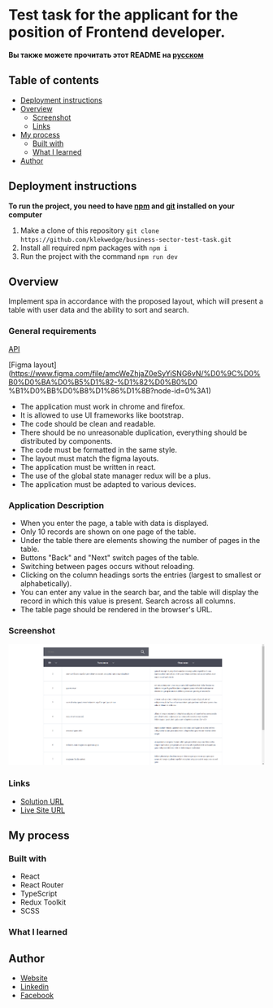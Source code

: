 # Test task for the applicant for the position of Frontend developer.

**Вы также можете прочитать этот README на [русском](https://github.com/klekwedge/business-sector-test-task/blob/main/README.md)**

## Table of contents

- [Deployment instructions](#deployment-instructions)
- [Overview](#overview)
  - [Screenshot](#screenshot)
  - [Links](#links)
- [My process](#my-process)
  - [Built with](#built-with)
  - [What I learned](#what-i-learned)
- [Author](#author)

## Deployment instructions

**To run the project, you need to have [npm](https://nodejs.org/en/) and [git](https://git-scm.com/downloads) installed on your computer**

1. Make a clone of this repository ```git clone https://github.com/klekwedge/business-sector-test-task.git```
2. Install all required npm packages with ```npm i```
3. Run the project with the command ```npm run dev```

## Overview

Implement spa in accordance with the proposed layout, which will present a table with user data and the ability to sort and search.

### General requirements
[API](https://jsonplaceholder.typicode.com/posts)

[Figma layout](https://www.figma.com/file/amcWeZhjaZ0eSyYiSNG6vN/%D0%9C%D0%B0%D0%BA%D0%B5%D1%82-%D1%82%D0%B0%D0 %B1%D0%BB%D0%B8%D1%86%D1%8B?node-id=0%3A1)

- The application must work in chrome and firefox.
- It is allowed to use UI frameworks like bootstrap.
- The code should be clean and readable.
- There should be no unreasonable duplication, everything should be distributed by components.
- The code must be formatted in the same style.
- The layout must match the figma layouts.
- The application must be written in react.
- The use of the global state manager redux will be a plus.
- The application must be adapted to various devices.

### Application Description

- When you enter the page, a table with data is displayed.
- Only 10 records are shown on one page of the table.
- Under the table there are elements showing the number of pages in the table.
- Buttons "Back" and "Next" switch pages of the table.
- Switching between pages occurs without reloading.
- Clicking on the column headings sorts the entries (largest to smallest or alphabetically).
- You can enter any value in the search bar, and the table will display the record in which this value is present. Search across all columns.
- The table page should be rendered in the browser's URL.

### Screenshot

![Main screen](./preview/screenshot.png)

### Links

- [Solution URL](https://github.com/klekwedge/business-sector-test-task)
- [Live Site URL](https://klekwedge-business-sector-test-task.vercel.app/)

## My process

### Built with

- React
- React Router
- TypeScript
- Redux Toolkit
- SCSS

### What I learned

## Author

- [Website](https://klekwedge-cv.vercel.app/)
- [Linkedin](https://www.linkedin.com/in/klekwedge/)
- [Facebook](https://www.facebook.com/klekwedge)


